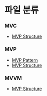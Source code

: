 파일 분류
=========

### MVC
- [MVP Structure](https://github.com/ryusehui/references/blob/main/image/MVC.png)

### MVP
- [MVP Pattern](https://github.com/ryusehui/references/blob/main/image/Model_View_Presenter_GUI_Design_Pattern.png)
- [MVP Structure](https://github.com/ryusehui/references/blob/main/image/MVP.png)

### MVVM
- [MVP Structure](https://github.com/ryusehui/references/blob/main/image/MVVM.png)

